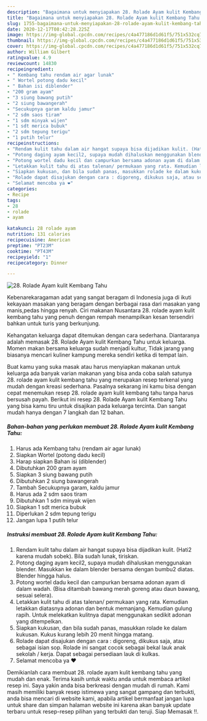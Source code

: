 ```yaml
---
description: "Bagaimana untuk menyiapakan 28. Rolade Ayam kulit Kembang Tahu Sempurna"
title: "Bagaimana untuk menyiapakan 28. Rolade Ayam kulit Kembang Tahu Sempurna"
slug: 1755-bagaimana-untuk-menyiapakan-28-rolade-ayam-kulit-kembang-tahu-sempurna
date: 2020-12-17T08:42:28.225Z
image: https://img-global.cpcdn.com/recipes/c4a477186d1d61f5/751x532cq70/28-rolade-ayam-kulit-kembang-tahu-foto-resep-utama.jpg
thumbnail: https://img-global.cpcdn.com/recipes/c4a477186d1d61f5/751x532cq70/28-rolade-ayam-kulit-kembang-tahu-foto-resep-utama.jpg
cover: https://img-global.cpcdn.com/recipes/c4a477186d1d61f5/751x532cq70/28-rolade-ayam-kulit-kembang-tahu-foto-resep-utama.jpg
author: William Gilbert
ratingvalue: 4.9
reviewcount: 14830
recipeingredient:
- " Kembang tahu rendam air agar lunak"
- " Wortel potong dadu kecil"
- " Bahan isi diblender"
- "200 gram ayam"
- "3 siung bawang putih"
- "2 siung bawangerah"
- "Secukupnya garam kaldu jamur"
- "2 sdm saos tiram"
- "1 sdm minyak wijen"
- "1 sdt merica bubuk"
- "2 sdm tepung terigu"
- "1 putih telur"
recipeinstructions:
- "Rendam kulit tahu dalam air hangat supaya bisa dijadikan kulit. (Hati2 karena mudah sobek). Bila sudah lunak, tiriskan."
- "Potong daging ayam kecil2, supaya mudah dihaluskan menggunakan blender. Masukkan ke dalam blender bersama dengan bumbu2 diatas. Blender hingga halus."
- "Potong wortel dadu kecil dan campurkan bersama adonan ayam di dalam wadah. (Bisa ditambah bawang merah goreng atau daun bawang, sesuai selera)."
- "Letakkan kulit tahu di atas talenan/ permukaan yang rata. Kemudian letakkan diatasnya adonan dan bentuk memanjang. Kemudian gulung rapih. Untuk melekatkan kulitnya dapat menggunakan sedikit adonan yang ditempelkan."
- "Siapkan kukusan, dan bila sudah panas, masukkan rolade ke dalam kukusan. Kukus kurang lebih 20 menit hingga matang."
- "Rolade dapat disajukan dengan cara : digoreng, dikukus saja, atau sebagai isian sop. Rolade ini sangat cocok sebagai bekal lauk anak sekolah / kerja. Dapat sebagai persediaan lauk di kulkas."
- "Selamat mencoba ya ❤"
categories:
- Recipe
tags:
- 28
- rolade
- ayam

katakunci: 28 rolade ayam 
nutrition: 131 calories
recipecuisine: American
preptime: "PT23M"
cooktime: "PT43M"
recipeyield: "1"
recipecategory: Dinner

---
```



![28. Rolade Ayam kulit Kembang Tahu](https://img-global.cpcdn.com/recipes/c4a477186d1d61f5/751x532cq70/28-rolade-ayam-kulit-kembang-tahu-foto-resep-utama.jpg)

Kebenarekaragaman adat yang sangat beragam di Indonesia juga di ikuti kekayaan masakan yang beragam dengan berbagai rasa dari masakan yang manis,pedas hingga renyah. Ciri makanan Nusantara 28. rolade ayam kulit kembang tahu yang penuh dengan rempah menampilkan kesan tersendiri bahkan untuk turis yang berkunjung.




Kehangatan keluarga dapat ditemukan dengan cara sederhana. Diantaranya adalah memasak 28. Rolade Ayam kulit Kembang Tahu untuk keluarga. Momen makan bersama keluarga sudah menjadi kultur, Tidak jarang yang biasanya mencari kuliner kampung mereka sendiri ketika di tempat lain.

Buat kamu yang suka masak atau harus menyiapkan makanan untuk keluarga ada banyak varian makanan yang bisa anda coba salah satunya 28. rolade ayam kulit kembang tahu yang merupakan resep terkenal yang mudah dengan kreasi sederhana. Pasalnya sekarang ini kamu bisa dengan cepat menemukan resep 28. rolade ayam kulit kembang tahu tanpa harus bersusah payah.
Berikut ini resep 28. Rolade Ayam kulit Kembang Tahu yang bisa kamu tiru untuk disajikan pada keluarga tercinta. Dan sangat mudah hanya dengan 7 langkah dan 12 bahan.


<!--inarticleads1-->

##### Bahan-bahan yang perlukan membuat 28. Rolade Ayam kulit Kembang Tahu:

1. Harus ada  Kembang tahu (rendam air agar lunak)
1. Siapkan  Wortel (potong dadu kecil)
1. Harap siapkan  Bahan isi (diblender)
1. Dibutuhkan 200 gram ayam
1. Siapkan 3 siung bawang putih
1. Dibutuhkan 2 siung bawangerah
1. Tambah Secukupnya garam, kaldu jamur
1. Harus ada 2 sdm saos tiram
1. Dibutuhkan 1 sdm minyak wijen
1. Siapkan 1 sdt merica bubuk
1. Diperlukan 2 sdm tepung terigu
1. Jangan lupa 1 putih telur




<!--inarticleads2-->

##### Instruksi membuat  28. Rolade Ayam kulit Kembang Tahu:

1. Rendam kulit tahu dalam air hangat supaya bisa dijadikan kulit. (Hati2 karena mudah sobek). Bila sudah lunak, tiriskan.
1. Potong daging ayam kecil2, supaya mudah dihaluskan menggunakan blender. Masukkan ke dalam blender bersama dengan bumbu2 diatas. Blender hingga halus.
1. Potong wortel dadu kecil dan campurkan bersama adonan ayam di dalam wadah. (Bisa ditambah bawang merah goreng atau daun bawang, sesuai selera).
1. Letakkan kulit tahu di atas talenan/ permukaan yang rata. Kemudian letakkan diatasnya adonan dan bentuk memanjang. Kemudian gulung rapih. Untuk melekatkan kulitnya dapat menggunakan sedikit adonan yang ditempelkan.
1. Siapkan kukusan, dan bila sudah panas, masukkan rolade ke dalam kukusan. Kukus kurang lebih 20 menit hingga matang.
1. Rolade dapat disajukan dengan cara : digoreng, dikukus saja, atau sebagai isian sop. Rolade ini sangat cocok sebagai bekal lauk anak sekolah / kerja. Dapat sebagai persediaan lauk di kulkas.
1. Selamat mencoba ya ❤




Demikianlah cara membuat 28. rolade ayam kulit kembang tahu yang mudah dan enak. Terima kasih untuk waktu anda untuk membaca artikel resep ini. Saya yakin anda bisa berkreasi dengan mudah di rumah. Kami masih memiliki banyak resep istimewa yang sangat gampang dan terbukti, anda bisa mencari di website kami, apabila artikel bermanfaat jangan lupa untuk share dan simpan halaman website ini karena akan banyak update terbaru untuk resep-resep pilihan yang terbukti dan teruji. Siap Memasak !!. 
